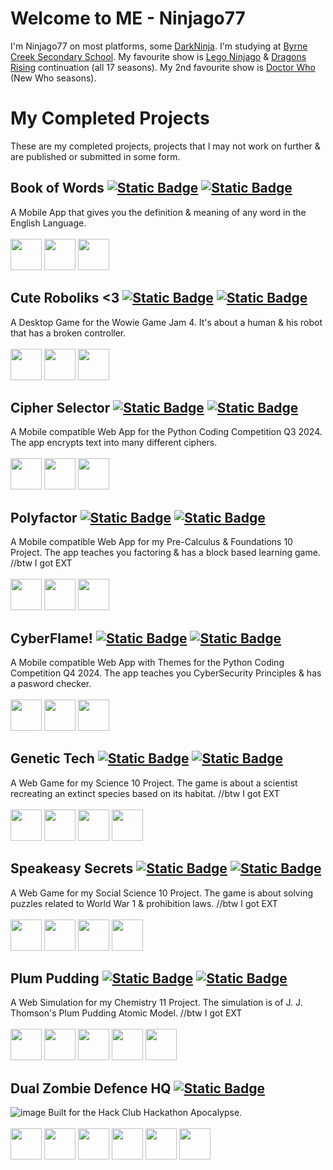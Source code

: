# Welcome to ME - Ninjago77
I'm Ninjago77 on most platforms, some [DarkNinja](https://discord.com/users/619822198068084747). I'm studying at [Byrne Creek Secondary School](https://byrnecreek.burnabyschools.ca/). My favourite show is [Lego Ninjago](https://ninjago.fandom.com/wiki/List_of_Ninjago_episodes) & [Dragons Rising](https://ninjago.fandom.com/wiki/List_of_Ninjago:_Dragons_Rising_episodes) continuation (all 17 seasons). My 2nd favourite show is [Doctor Who](https://tardis.fandom.com/wiki/List_of_Doctor_Who_television_stories) (New Who seasons).

# My Completed Projects
These are my completed projects, projects that I may not work on further & are published or submitted in some form.

## Book of Words [![Static Badge](https://img.shields.io/badge/Click%20to%20view-Code-black?style=plastic)](https://github.com/Ninjago77/Book-Of-Words) [![Static Badge](https://img.shields.io/badge/Click%20to%20view-Project-green?style=plastic)](https://link.shantech.pro/book-of-words)
A Mobile App that gives you the definition & meaning of any word in the English Language. <br><br>
<img src="https://img.shields.io/badge/Built%20Using-%3A%20-blue?style=flat-square" height=50>
[<img src="https://storage.googleapis.com/cms-storage-bucket/0dbfcc7a59cd1cf16282.png" height=50>](https://flutter.dev/)
[<img src="https://dart.dev/assets/img/logo/dart-64.png" height=50>](https://dart.dev/)


## Cute Roboliks <3 [![Static Badge](https://img.shields.io/badge/Click%20to%20view-Code-black?style=plastic)](https://github.com/Ninjago77/cute-roboliks) [![Static Badge](https://img.shields.io/badge/Click%20to%20view-Project-green?style=plastic)](https://ninjago77.itch.io/cute-roboliks)
A Desktop Game for the Wowie Game Jam 4. It's about a human & his robot that has a broken controller. <br><br>
<img src="https://img.shields.io/badge/Built%20Using-%3A%20-blue?style=flat-square" height=50>
[<img src="https://s3.dualstack.us-east-2.amazonaws.com/pythondotorg-assets/media/community/logos/python-logo-only.png" height=50>](https://www.python.org/)
[<img src="https://user-images.githubusercontent.com/46412508/170405943-e75458ec-6cb4-462e-91ba-43c861a3d6cf.png" height=50>](https://www.pygame.org/)
<p>

## Cipher Selector [![Static Badge](https://img.shields.io/badge/Click%20to%20view-Code-black?style=plastic)](https://github.com/Ninjago77/Python_Competition_2024) [![Static Badge](https://img.shields.io/badge/Click%20to%20view-Project-green?style=plastic)](https://cipherselector.shantech.pro/)
A Mobile compatible Web App for the Python Coding Competition Q3 2024. The app encrypts text into many different ciphers. <br><br>
<img src="https://img.shields.io/badge/Built%20Using-%3A%20-blue?style=flat-square" height=50>
[<img src="https://s3.dualstack.us-east-2.amazonaws.com/pythondotorg-assets/media/community/logos/python-logo-only.png" height=50>](https://www.python.org/)
[<img src="https://github.com/user-attachments/assets/2f520e25-e137-4c1d-86d3-c254c7db43c2" height=50>](https://www.flet.dev/)

## Polyfactor [![Static Badge](https://img.shields.io/badge/Click%20to%20view-Code-black?style=plastic)](https://github.com/Ninjago77/PolyFactor) [![Static Badge](https://img.shields.io/badge/Click%20to%20view-Project-green?style=plastic)](https://polyfactor.shantech.pro/)
A Mobile compatible Web App for my Pre-Calculus & Foundations 10 Project. The app teaches you factoring & has a block based learning game. //btw I got EXT <br><br>
<img src="https://img.shields.io/badge/Built%20Using-%3A%20-blue?style=flat-square" height=50>
[<img src="https://s3.dualstack.us-east-2.amazonaws.com/pythondotorg-assets/media/community/logos/python-logo-only.png" height=50>](https://www.python.org/)
[<img src="https://github.com/user-attachments/assets/2f520e25-e137-4c1d-86d3-c254c7db43c2" height=50>](https://www.flet.dev/)

## CyberFlame! [![Static Badge](https://img.shields.io/badge/Click%20to%20view-Code-black?style=plastic)](https://github.com/Ninjago77/CyberFlame) [![Static Badge](https://img.shields.io/badge/Click%20to%20view-Project-green?style=plastic)](https://cyberflame.shantech.pro/)
A Mobile compatible Web App with Themes for the Python Coding Competition Q4 2024. The app teaches you CyberSecurity Principles & has a pasword checker. <br><br>
<img src="https://img.shields.io/badge/Built%20Using-%3A%20-blue?style=flat-square" height=50>
[<img src="https://s3.dualstack.us-east-2.amazonaws.com/pythondotorg-assets/media/community/logos/python-logo-only.png" height=50>](https://www.python.org/)
[<img src="https://github.com/user-attachments/assets/2f520e25-e137-4c1d-86d3-c254c7db43c2" height=50>](https://www.flet.dev/)

## Genetic Tech [![Static Badge](https://img.shields.io/badge/Click%20to%20view-Code-black?style=plastic)](https://github.com/Ninjago77/genetictech) [![Static Badge](https://img.shields.io/badge/Click%20to%20view-Project-green?style=plastic)](https://genetictech.shantech.pro/)
A Web Game for my Science 10 Project. The game is about a scientist recreating an extinct species based on its habitat. //btw I got EXT <br><br>
<img src="https://img.shields.io/badge/Built%20Using-%3A%20-blue?style=flat-square" height=50>
[<img src="https://upload.wikimedia.org/wikipedia/commons/3/38/HTML5_Badge.svg" height=50>](https://developer.mozilla.org/en-US/docs/Web/HTML)
[<img src="https://upload.wikimedia.org/wikipedia/commons/thumb/4/4c/Typescript_logo_2020.svg/512px-Typescript_logo_2020.svg.png" height=50>](https://www.typescriptlang.org/)
[<img src="https://kaboomjs.com/static/img/k.png" height=50>](https://kaboomjs.com/)

## Speakeasy Secrets [![Static Badge](https://img.shields.io/badge/Click%20to%20view-Code-black?style=plastic)](https://github.com/Ninjago77/speakeasysecrets) [![Static Badge](https://img.shields.io/badge/Click%20to%20view-Project-green?style=plastic)](https://speakeasysecrets.shantech.pro/)
A Web Game for my Social Science 10 Project. The game is about solving puzzles related to World War 1 & prohibition laws. //btw I got EXT <br><br>
<img src="https://img.shields.io/badge/Built%20Using-%3A%20-blue?style=flat-square" height=50>
[<img src="https://upload.wikimedia.org/wikipedia/commons/3/38/HTML5_Badge.svg" height=50>](https://developer.mozilla.org/en-US/docs/Web/HTML)
[<img src="https://upload.wikimedia.org/wikipedia/commons/thumb/4/4c/Typescript_logo_2020.svg/512px-Typescript_logo_2020.svg.png" height=50>](https://www.typescriptlang.org/)
[<img src="https://kaboomjs.com/static/img/k.png" height=50>](https://kaboomjs.com/)

## Plum Pudding [![Static Badge](https://img.shields.io/badge/Click%20to%20view-Code-black?style=plastic)](https://github.com/Ninjago77/JJPudding) [![Static Badge](https://img.shields.io/badge/Click%20to%20view-Project-green?style=plastic)](https://plumpudding.shantech.pro/)
A Web Simulation for my Chemistry 11 Project. The simulation is of J. J. Thomson's Plum Pudding Atomic Model. //btw I got EXT <br><br>
<img src="https://img.shields.io/badge/Built%20Using-%3A%20-blue?style=flat-square" height=50>
[<img src="https://upload.wikimedia.org/wikipedia/commons/3/38/HTML5_Badge.svg" height=50>](https://developer.mozilla.org/en-US/docs/Web/HTML)
[<img src="https://upload.wikimedia.org/wikipedia/commons/6/62/CSS3_logo.svg" height=50>](https://developer.mozilla.org/en-US/docs/Web/CSS)
[<img src="https://cdn.worldvectorlogo.com/logos/javascript-1.svg" height=50>](https://developer.mozilla.org/en-US/docs/Web/JavaScript)
[<img src="https://raw.githubusercontent.com/mrdoob/three.js/38bf5f47a8c01a1d12d16a41b4097dc9ee31daad/files/icon.svg" height=50>](https://threejs.org/)

## Dual Zombie Defence HQ [![Static Badge](https://img.shields.io/badge/Click%20to%20view-Code-black?style=plastic)](https://github.com/qcoral/apocalypse-project-2024)
![image](https://github.com/user-attachments/assets/49640155-5867-402e-ba8b-083df5f133c7)
Built for the Hack Club Hackathon Apocalypse. <br> <br>
<img src="https://img.shields.io/badge/Built%20Using-%3A%20-blue?style=flat-square" height=50>
[<img src="https://upload.wikimedia.org/wikipedia/commons/3/38/HTML5_Badge.svg" height=50>](https://developer.mozilla.org/en-US/docs/Web/HTML)
[<img src="https://upload.wikimedia.org/wikipedia/commons/thumb/4/4c/Typescript_logo_2020.svg/512px-Typescript_logo_2020.svg.png" height=50>](https://www.typescriptlang.org/)
[<img src="https://upload.wikimedia.org/wikipedia/commons/a/a7/React-icon.svg" height=50>](https://react.dev/)
[<img src="https://tailwindcss.com/_next/static/media/tailwindcss-mark.3c5441fc7a190fb1800d4a5c7f07ba4b1345a9c8.svg" width=50 height=50>](https://tailwindcss.com/)
[<img src="https://cdn.worldvectorlogo.com/logos/arduino-1.svg" height=50>](https://www.arduino.cc/)


<!--
## Technologies & Tools
### I am an expert in these or I know them very well:-
### I am learning these:-
-->
<!--

## Location History
 - Vancouver, Canada
   - ![Static Badge](https://img.shields.io/badge/Years%20Lived-1-blue)
 - Msheireb, Qatar
   - ![Static Badge](https://img.shields.io/badge/Years%20Lived-1-blue)
 - Al Wukair, Qatar
   - ![Static Badge](https://img.shields.io/badge/Years%20Lived-3-lightgreen)
 - Bangalore, India
   - ![Static Badge](https://img.shields.io/badge/Years%20Lived-3-lightgreen)
 - Bin Mahmoud, Qatar
   - ![Static Badge](https://img.shields.io/badge/Years%20Lived-5-purple)
 - Hyderabad, India
   - ![Static Badge](https://img.shields.io/badge/Years%20Lived-3-lightgreen)
 - Chennai, India
   - ![Static Badge](https://img.shields.io/badge/Years%20Lived-Every%20Year%20Inbetween-pink)

## Education History
 - [Byrne Creek Secondary School](https://byrnecreek.burnabyschools.ca/)
   - ![Static Badge](https://img.shields.io/badge/Grade-10th-orange)
   - 
-->


<!--
**Ninjago77/ninjago77** is a ✨ _special_ ✨ repository because its `README.md` (this file) appears on your GitHub profile.

Here are some ideas to get you started:

- 🔭 I’m currently working on ...
- 🌱 I’m currently learning ...
- 👯 I’m looking to collaborate on ...
- 🤔 I’m looking for help with ...
- 💬 Ask me about ...
- 📫 How to reach me: ...
- 😄 Pronouns: ...
- ⚡ Fun fact: ...
-->
